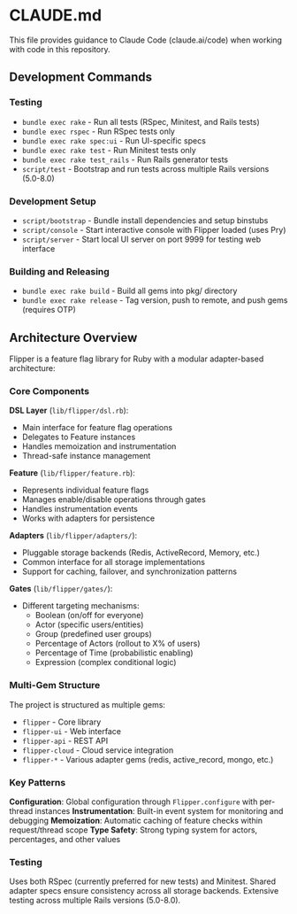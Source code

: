 # CLAUDE.md

This file provides guidance to Claude Code (claude.ai/code) when working with code in this repository.

## Development Commands

### Testing
- `bundle exec rake` - Run all tests (RSpec, Minitest, and Rails tests)
- `bundle exec rspec` - Run RSpec tests only
- `bundle exec rake spec:ui` - Run UI-specific specs
- `bundle exec rake test` - Run Minitest tests only
- `bundle exec rake test_rails` - Run Rails generator tests
- `script/test` - Bootstrap and run tests across multiple Rails versions (5.0-8.0)

### Development Setup
- `script/bootstrap` - Bundle install dependencies and setup binstubs
- `script/console` - Start interactive console with Flipper loaded (uses Pry)
- `script/server` - Start local UI server on port 9999 for testing web interface

### Building and Releasing
- `bundle exec rake build` - Build all gems into pkg/ directory
- `bundle exec rake release` - Tag version, push to remote, and push gems (requires OTP)

## Architecture Overview

Flipper is a feature flag library for Ruby with a modular adapter-based architecture:

### Core Components

**DSL Layer** (`lib/flipper/dsl.rb`):
- Main interface for feature flag operations
- Delegates to Feature instances
- Handles memoization and instrumentation
- Thread-safe instance management

**Feature** (`lib/flipper/feature.rb`):
- Represents individual feature flags
- Manages enable/disable operations through gates
- Handles instrumentation events
- Works with adapters for persistence

**Adapters** (`lib/flipper/adapters/`):
- Pluggable storage backends (Redis, ActiveRecord, Memory, etc.)
- Common interface for all storage implementations
- Support for caching, failover, and synchronization patterns

**Gates** (`lib/flipper/gates/`):
- Different targeting mechanisms:
  - Boolean (on/off for everyone)
  - Actor (specific users/entities)
  - Group (predefined user groups)
  - Percentage of Actors (rollout to X% of users)
  - Percentage of Time (probabilistic enabling)
  - Expression (complex conditional logic)

### Multi-Gem Structure

The project is structured as multiple gems:
- `flipper` - Core library
- `flipper-ui` - Web interface
- `flipper-api` - REST API
- `flipper-cloud` - Cloud service integration
- `flipper-*` - Various adapter gems (redis, active_record, mongo, etc.)

### Key Patterns

**Configuration**: Global configuration through `Flipper.configure` with per-thread instances
**Instrumentation**: Built-in event system for monitoring and debugging
**Memoization**: Automatic caching of feature checks within request/thread scope
**Type Safety**: Strong typing system for actors, percentages, and other values

### Testing

Uses both RSpec (currently preferred for new tests) and Minitest. Shared adapter specs ensure consistency across all storage backends. Extensive testing across multiple Rails versions (5.0-8.0).
